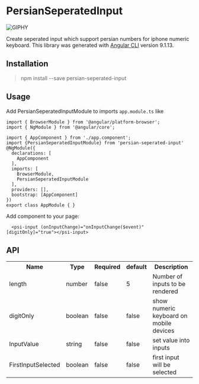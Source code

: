 # PersianSeperatedInput
![GIPHY](https://media.giphy.com/media/otDJKYuVeF0wl9QZPc/giphy.gif)

Create seperated input which support persian numbers for iphone numeric keyboard.
This library was generated with [Angular CLI](https://github.com/angular/angular-cli) version 9.1.13.

## Installation
> npm install --save persian-seperated-input

## Usage
Add PersianSeperatedInputModule to imports `app.module.ts` like 
```
import { BrowserModule } from '@angular/platform-browser';
import { NgModule } from '@angular/core';

import { AppComponent } from './app.component';
import {PersianSeperatedInputModule} from 'persian-seperated-input'
@NgModule({
  declarations: [
    AppComponent
  ],
  imports: [
    BrowserModule,
    PersianSeperatedInputModule
  ],
  providers: [],
  bootstrap: [AppComponent]
})
export class AppModule { }

```

Add component to your page:

```
  <psi-input (onInputChange)="onInputChange($event)" [digitOnly]="true"></psi-input>
```
## API
<table>
<tr>
<th>Name</th>
<th>Type</th>
<th>Required</th>
<th>default</th>
<th>Description</th>
</tr>
<tr>
<td>length</td>
<td>number</td>
<td>false</td>
<td>5</td>
<td>Number of inputs to be rendered</td>
</tr>
<tr>
<td>digitOnly</td>
<td>boolean</td>
<td>false</td>
<td>false</td>
<td>show numeric keyboard on mobile devices</td>
</tr>
<tr>
<td>InputValue</td>
<td>string</td>
<td>false</td>
<td>false</td>
<td>set value into inputs</td>
</tr>
<tr>
<td>FirstInputSelected</td>
<td>boolean</td>
<td>false</td>
<td>false</td>
<td>first input will be selected</td>
</tr>

</table>

